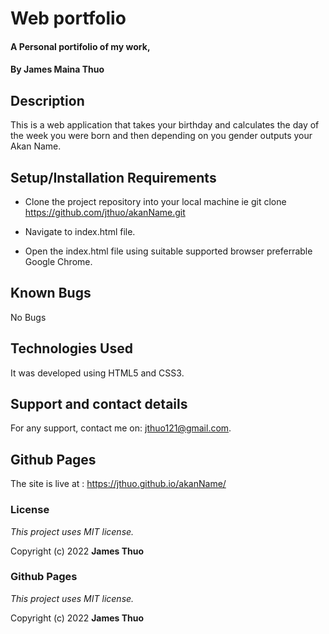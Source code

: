 # Web portfolio

#### A Personal portifolio of my work,

#### By **James Maina Thuo**

## Description

This is a web application that takes your birthday and calculates the day of the week you were born and then depending on you gender outputs your Akan Name.  

## Setup/Installation Requirements

* Clone the project repository into your local machine ie git clone https://github.com/jthuo/akanName.git

* Navigate to index.html file.

* Open the index.html file using suitable supported browser preferrable Google Chrome.

## Known Bugs

No Bugs

## Technologies Used

It was developed using HTML5 and CSS3.

## Support and contact details

For any support, contact me on: jthuo121@gmail.com.

## Github Pages

The site is live at : https://jthuo.github.io/akanName/

### License

*This project uses MIT license.*

Copyright (c) 2022 **James Thuo**

### Github Pages

*This project uses MIT license.*

Copyright (c) 2022 **James Thuo**
